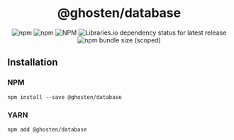 <div align="center">

# @ghosten/database

![npm](https://img.shields.io/npm/dm/@ghosten/database?logo=npm)
![npm](https://img.shields.io/npm/v/@ghosten/database?logo=npm)
![NPM](https://img.shields.io/npm/l/@ghosten/database)
![Libraries.io dependency status for latest release](https://img.shields.io/librariesio/release/npm/@ghosten/database?logo=npm)
![npm bundle size (scoped)](https://img.shields.io/bundlephobia/minzip/@ghosten/database)

</div>

## Installation

### NPM

```shell
npm install --save @ghosten/database
```

### YARN

```shell
npm add @ghosten/database
```
